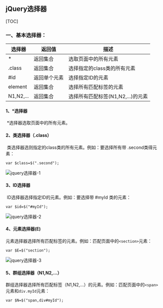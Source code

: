 ## jQuery选择器

[TOC]

### 一、基本选择器：

| 选择器    | 返回值       | 描述                              |
| --------- | ------------ | --------------------------------- |
| *         | 返回集合     | 选取页面中的所有元素              |
| .class    | 返回集合     | 选择指定的class类的所有元素       |
| #id       | 返回单个元素 | 选择指定ID的元素                  |
| element   | 返回集合     | 选择所有匹配标签的元素            |
| N1,N2,... | 返回集合     | 选择所有匹配标签(N1,N2,...)的元素 |



#### 1、*选择器

​		*选择器选取页面中的所有元素。



#### 2、类选择器（.class）

​		类选择器选则指定的class类的所有元素。例如：要选择所有带 .second类得元素：

```jQuery
var $class=$(".second");
```

![jquery选择器-1](http://img.htmleaf.com/1602/jquery-selector-1.jpg)



#### 3、ID选择器

​		ID选择器选择指定ID的元素。例如：要选择带 #myId 类的元素：

```jQuery
var $id=$("#myId");
```

![jquery选择器-2](http://img.htmleaf.com/1602/jquery-selector-2.jpg)



#### 4、元素选择器(E)

​		元素选择器选择所有匹配标签的元素。例如：匹配页面中的`<section>`元素：

```jQuery
var $E=$("section");
```

![jquery选择器-3](http://img.htmleaf.com/1602/jquery-selector-3.jpg)



#### 5、群组选择器（N1,N2,...）

​		群组选择器选择所有匹配标签（N1,N2,...）的元素。例如：匹配页面中的`<span>`元素和`div.myId`元素：

```jQuery
var $N=$("span,div#myId");
```


